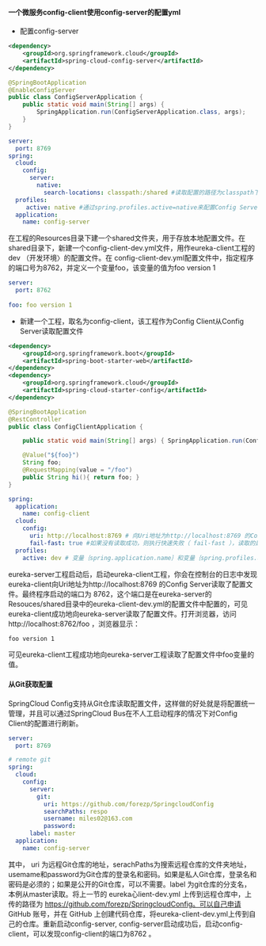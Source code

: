 #### 一个微服务config-client使用config-server的配置yml
+ 配置config-server 
```xml
<dependency>
	<groupId>org.springframework.cloud</groupId>
	<artifactId>spring-cloud-config-server</artifactId>
</dependency>
```
```java
@SpringBootApplication
@EnableConfigServer 
public class ConfigServerApplication {
	public static void main(String[] args) {
		SpringApplication.run(ConfigServerApplication.class, args);
	}
}
```
```yml
server:
  port: 8769
spring:
  cloud:
    config:
      server:
        native:
          search-locations: classpath:/shared #读取配置的路径为classpath下的shared目录
  profiles: 
     active: native #通过spring.profiles.active=native来配置Config Server从本地读取配置
  application:
    name: config-server
```
在工程的Resources目录下建一个shared文件夹，用于存放本地配置文件。在shared目录下，新建一个config-client-dev.yml文件，用作eureka-client工程的dev （开发环境〉的配置文件。在 config-client-dev.yml配置文件中，指定程序的端口号为8762，并定义一个变量foo，该变量的值为foo version 1 
```yml
server:
  port: 8762
  
foo: foo version 1
```
+ 新建一个工程，取名为config-client，该工程作为Config Client从Config Server读取配置文件
```xml
<dependency>
	<groupId>org.springframework.boot</groupId>
	<artifactId>spring-boot-starter-web</artifactId>
</dependency>
<dependency>
	<groupId>org.springframework.cloud</groupId>
	<artifactId>spring-cloud-starter-config</artifactId>
</dependency>
```
```java
@SpringBootApplication
@RestController
public class ConfigClientApplication {

	public static void main(String[] args) { SpringApplication.run(ConfigClientApplication.class, args); }

	@Value("${foo}")
	String foo;
	@RequestMapping(value = "/foo")
	public String hi(){ return foo; }
}
```
```yml
spring:
  application:
    name: config-client
  cloud:
    config:
      uri: http://localhost:8769 # 向Uri地址为http://localhost:8769 的Config Server读取配置文件
      fail-fast: true #如果没有读取成功，则执行快速失败（ fail-fast ），读取的是dev文件
  profiles:
    active: dev # 变量｛spring.application.name｝和变量｛spring.profiles.active｝，两者以“·”相连，构成了向Config Server读取的配置文件名，所以本案例在配置中心读取的配置文件名为config-client-dev.yml文件
```
eureka-server工程启动后，启动eureka-client工程，你会在控制台的日志中发现eureka-client向Uri地址为http://localhost:8769 的Config Server读取了配置文件。最终程序启动的端口为 8762，这个端口是在eureka-server的Resouces/shared目录中的eureka-client-dev.yml的配置文件中配置的，可见eureka-client成功地向eureka-server读取了配置文件。打开浏览器，访问 http://localhost:8762/foo ，浏览器显示：
```html
foo version 1
```
可见eureka-client工程成功地向eureka-server工程读取了配置文件中foo变量的值。

#### 从Git获取配置
SpringCloud Config支持从Git仓库读取配置文件，这样做的好处就是将配置统一管理，并且可以通过SpringCloud Bus在不人工启动程序的情况下对Config Client的配置进行刷新。
```yml
server:
  port: 8769

# remote git
spring:
  cloud:
    config:
      server:
        git:
          uri: https://github.com/forezp/SpringcloudConfig
          searchPaths: respo
          username: miles02@163.com
          password:
      label: master
  application:
    name: config-server
```
其中， uri 为远程Git仓库的地址，serachPaths为搜索远程仓库的文件夹地址，usemame和password为Git仓库的登录名和密码。如果是私人Git仓库，登录名和密码是必须的；如果是公开的Git仓库，可以不需要。label 为git仓库的分支名，本例从master读取。将上一节的 eureka心lient-dev.yml 上传到远程仓库中，上传的路径为 https://github.com/forezp/SpringcloudConfig。可以自己申请 GitHub 账号，并在 GitHub 上创建代码仓库，将eureka-client-dev.yml上传到自己的仓库。重新启动config-server, config-server启动成功后，启动config-client，可以发现config-client的端口为8762 。 
